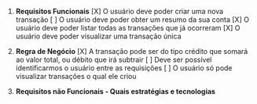 1. **Requisitos Funcionais**
   [X] O usuário deve poder criar uma nova transação
   [ ] O usuário deve poder obter um resumo da sua conta
   [X] O usuário deve poder listar todas as transações que já ocorreram
   [X] O usuário deve poder visualizar uma transação única
   
2. **Regra de Negócio**
   [X] A transação pode ser do tipo crédito que somará ao valor total, ou débito que irá subtrair
   [ ] Deve ser possível identificarmos o usuário entre as requisições
   [ ] O usuário só pode visualizar transações o qual ele criou

3. **Requisitos não Funcionais - Quais estratégias e tecnologias**
